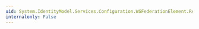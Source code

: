 ```yaml
---
uid: System.IdentityModel.Services.Configuration.WSFederationElement.RequestPtr
internalonly: False
---
```

